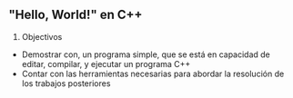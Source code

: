 ## "Hello, World!" en C++  
1. Objectivos  
  * Demostrar con, un programa simple, que se está en capacidad de editar, compilar, y ejecutar un programa C++  
  * Contar con las herramientas necesarias para abordar la resolución de los trabajos posteriores  
